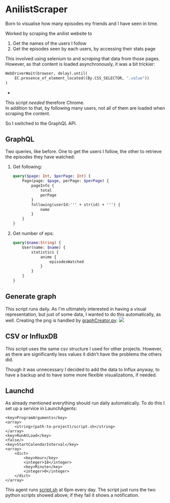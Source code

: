 # AnilistScraper

Born to visualise how many episodes my friends and I have seen in time.

Worked by scraping the anilist website to

1. Get the names of the users I follow
2. Get the episodes seen by each users, by accessing their stats page

This involved using selenium to and *scraping* that data from those pages. However, as that content is loaded asynchronously, it was a bit trickier:

```python
WebDriverWait(browser, delay).until(
	EC.presence_of_element_located((By.CSS_SELECTOR, ".value"))
)
```

-

This script *needed* therefore Chrome.
<br>In addition to that, by following many users, not all of them are loaded when scraping the content.

So I switched to the GraphQL API.

## GraphQL

Two queries, like before. One to get the users I follow, the other to retrieve the episodes they have watched:

1. Get following:

	```graphql
	query($page: Int, $perPage: Int) {
	    Page(page: $page, perPage: $perPage) {
	        pageInfo {
	            total
	            perPage
	        }
	        following(userId:''' + str(id) + ''') {
	        	name
	        }
	    }
	}
	```

1. Get number of eps:

	```graphql
	query($name:String) {
	    User(name: $name) {
	        statistics {
		        anime {
		            episodesWatched
		        }
	        }
	    }
	}
	```

## Generate graph

This script runs daily. As I'm ultimately interested in having a visual representation, but just of some data, I wanted to do this automatically, as well. Creating the png is handled by [graphCreator.py](graphCreator.py):
![](-epVisti.png)


## CSV or InfluxDB

This script uses the same csv structure I used for other projects. However, as there are significantly less values it didn't have the problems the others did.

Though it was unnecessary I decided to add the data to Influx anyway, to have a backup and to have some more flexible visualizations, if needed.


## Launchd

As already mentioned everything should run daily automatically. To do this I set up a service in LaunchAgents:

```
<key>ProgramArguments</key>
<array>
	<string>(path-to-project)/script.sh</string>
</array>
<key>RunAtLoad</key>
<false/>
<key>StartCalendarInterval</key>
<array>
	<dict>
		<key>Hour</key>
		<integer>18</integer>
		<key>Minute</key>
		<integer>0</integer>
	</dict>
</array>

```

This agent runs [script.sh](script.sh) at 6pm every day. The script just runs the two python scripts showed above; if they fail it shows a notification.